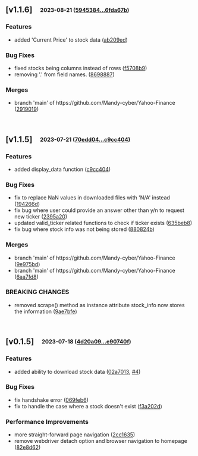 ## [**v1.1.6**]&emsp;<sub><sup>2023-08-21 ([5945384...6fda67b](https://github.com/qoomon/git-conventional-commits/compare/5945384f40e360a0c010ccefa11a553cc1a292d6...6fda67b67188520f0ac4263f53d2e1839d0133af?diff=split))</sup></sub>

### Features

- added 'Current Price' to stock data ([ab209ed](https://github.com/qoomon/git-conventional-commits/commit/ab209ed760422643fb12b6b2cecd6cf01ea8da82))

### Bug Fixes

- fixed stocks being columns instead of rows ([f5708b9](https://github.com/qoomon/git-conventional-commits/commit/f5708b9ec2e7668e1cbf6669b4001cfd4d7735a5))
- removing '\.' from field names\. ([8698887](https://github.com/qoomon/git-conventional-commits/commit/86988878bb802f7efefaedb8ee2fd236a2a115bd))

### Merges

- branch 'main' of https://github\.com/Mandy\-cyber/Yahoo\-Finance ([2919019](https://github.com/qoomon/git-conventional-commits/commit/2919019ba2baafd62fe053dd0126ebd394d3fe77))

<br>

## [**v1.1.5**]&emsp;<sub><sup>2023-07-21 ([70edd04...c9cc404](https://github.com/qoomon/git-conventional-commits/compare/70edd0474bbbbefaece16e6cdc43e12930bffa3c...c9cc4044d647b53f7d12c1ccd6e8b003f51c50c4?diff=split))</sup></sub>

### Features

- added display\_data function ([c9cc404](https://github.com/qoomon/git-conventional-commits/commit/c9cc4044d647b53f7d12c1ccd6e8b003f51c50c4))

### Bug Fixes

- fix to replace NaN values in downloaded files with 'N/A' instead ([194266d](https://github.com/qoomon/git-conventional-commits/commit/194266d750ff05a4097d5d91af5c60580ceccf87))
- fix bug where user could provide an answer other than y/n to request new ticker ([2395a20](https://github.com/qoomon/git-conventional-commits/commit/2395a20e8b326533aa48369c14b51d9efe6ed205))
- updated valid\_ticker related functions to check if ticker exists ([635beb8](https://github.com/qoomon/git-conventional-commits/commit/635beb8c6c8561d7e7be1631529536250e343778))
- fix bug where stock info was not being stored ([880824b](https://github.com/qoomon/git-conventional-commits/commit/880824bfab04a18f031388ed166758f69f39bebe))

### Merges

- branch 'main' of https://github\.com/Mandy\-cyber/Yahoo\-Finance ([9e975bd](https://github.com/qoomon/git-conventional-commits/commit/9e975bd27ce8268a4d01c07781f3a19509fce987))
- branch 'main' of https://github\.com/Mandy\-cyber/Yahoo\-Finance ([6aa7fd8](https://github.com/qoomon/git-conventional-commits/commit/6aa7fd8ca06b7ca0169ce08d2d0a8aa23f9b4898))


### BREAKING CHANGES
-  removed scrape\(\) method as instance attribute stock\_info now stores the information ([9ae7bfe](https://github.com/qoomon/git-conventional-commits/commit/9ae7bfe04fc7d087c75aefeaa933845a20176d1c))

<br>

## [**v0.1.5**]&emsp;<sub><sup>2023-07-18 ([4d20a09...e90740f](https://github.com/qoomon/git-conventional-commits/compare/4d20a0961ffd02262d26688120bb47715e655805...e90740f252f9b88b7aa84dfb18e7c76dda227c3e?diff=split))</sup></sub>

### Features

- added ability to download stock data ([02a7013](https://github.com/qoomon/git-conventional-commits/commit/02a7013b9ba86e4818139295364eca44cced79dc), [#4](https://github.com/qoomon/git-conventional-commits/issues/#4))

### Bug Fixes

- fix handshake error ([069feb6](https://github.com/qoomon/git-conventional-commits/commit/069feb6296ce1440a6a4fe27d0f8d890e8d36c63))
- fix to handle the case where a stock doesn't exist ([f3a202d](https://github.com/qoomon/git-conventional-commits/commit/f3a202d70b8c56745e8b6e5d3a9558282e39fdaa))

### Performance Improvements

- more straight\-forward page navigation ([2cc1635](https://github.com/qoomon/git-conventional-commits/commit/2cc163532a2342243df94b794885e9316ec7b055))
- remove webdriver detach option and browser navigation to homepage ([82e8d62](https://github.com/qoomon/git-conventional-commits/commit/82e8d62a21e9f07c12fdd5e68c1e4b91c89df43a))

<br>

